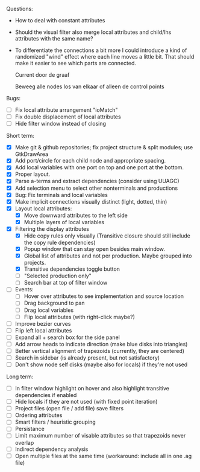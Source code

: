 Questions:

  * How to deal with constant attributes
  * Should the visual filter also merge local attributes and child/lhs attributes with the same name?

  * To differentiate the connections a bit more I could introduce a kind of
    randomized "wind" effect where each line moves a little bit. That should make
    it easier to see which parts are connected.

    Current door de graaf

    Beweeg alle nodes los van elkaar of alleen de control points

Bugs:

  * [ ] Fix local attribute arrangement "ioMatch"
  * [ ] Fix double displacement of local attributes
  * [ ] Hide filter window instead of closing

Short term:

  * [x] Make git & github repositories; fix project structure & split modules; use GtkDrawArea
  * [x] Add port/circle for each child node and appropriate spacing.
  * [x] Add local variables with one port on top and one port at the bottom.
  * [x] Proper layout.
  * [x] Parse a-terms and extract dependencies (consider using UUAGC)
  * [x] Add selection menu to select other nonterminals and productions
  * [x] Bug: Fix terminals and local variables
  * [x] Make implicit connections visually distinct (light, dotted, thin)
  * [x] Layout local attributes:
    * [x] Move downward attributes to the left side
    * [x] Multiple layers of local variables
  * [x] Filtering the display attributes
    * [x] Hide copy rules only visually (Transitive closure should still include the copy rule dependencies)
    * [x] Popup window that can stay open besides main window.
    * [x] Global list of attributes and not per production. Maybe grouped into projects.
    * [x] Transitive dependencies toggle button
    * [ ] "Selected production only"
    * [ ] Search bar at top of filter window
  * [ ] Events:
    * [ ] Hover over attributes to see implementation and source location
    * [ ] Drag background to pan
    * [ ] Drag local variables
    * [ ] Flip local attributes (with right-click maybe?)
  * [ ] Improve bezier curves
  * [ ] Flip left local attributes
  * [ ] Expand all + search box for the side panel
  * [ ] Add arrow heads to indicate direction (make blue disks into triangles)
  * [ ] Better vertical alignment of trapezoids (currently, they are centered)
  * [ ] Search in sidebar (is already present, but not satisfactory)
  * [ ] Don't show node self disks (maybe also for locals) if they're not used

Long term:

  * [ ] In filter window highlight on hover and also highlight transitive dependencies if enabled
  * [ ] Hide locals if they are not used (with fixed point iteration)
  * [ ] Project files (open file / add file) save filters
  * [ ] Ordering attributes
  * [ ] Smart filters / heuristic grouping
  * [ ] Persistance
  * [ ] Limit maximum number of visable attributes so that trapezoids never overlap
  * [ ] Indirect dependency analysis
  * [ ] Open multiple files at the same time (workaround: include all in one .ag file)
